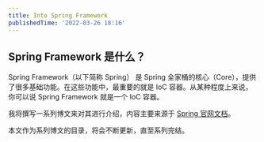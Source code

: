 ```yaml
---
title: Into Spring Framework
publishedTime: '2022-03-26 18:16'
---
```


## Spring Framework 是什么？

Spring Framework（以下简称 Spring） 是 Spring 全家桶的核心（Core），提供了很多基础功能。在这些功能中，最重要的就是 IoC 容器。从某种程度上来说，你可以说 Spring Framework 就是一个 IoC 容器。

我将撰写一系列博文来对其进行介绍，内容主要来源于 [Spring 官网文档](https://docs.spring.io/spring-framework/docs/current/reference/html/core.html)。

本文作为系列博文的目录，将会不断更新，直至系列完结。
